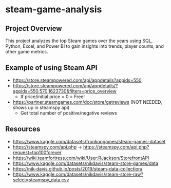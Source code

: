 # steam-game-analysis

## Project Overview

This project analyzes the top Steam games over the years using SQL, Python, Excel, and Power BI to gain insights into trends, player counts, and other game metrics.

## Example of using Steam API

- https://store.steampowered.com/api/appdetails?appids=550
- https://store.steampowered.com/api/appdetails/?appids=550,570,1623730&filters=price_overview
  - If price/initial price = 0 = Free!
- https://partner.steamgames.com/doc/store/getreviews (NOT NEEDED, shows up in steamspy api)
  - Get total number of positive/negative reviews

## Resources

- https://www.kaggle.com/datasets/fronkongames/steam-games-dataset
- https://steamspy.com/api.php -> https://steamspy.com/api.php?request=top100forever
- https://wiki.teamfortress.com/wiki/User:RJackson/StorefrontAPI
- https://www.kaggle.com/datasets/nikdavis/steam-store-games/data
- https://nik-davis.github.io/posts/2019/steam-data-collection/
- https://www.kaggle.com/datasets/nikdavis/steam-store-raw?select=steamspy_data.csv

